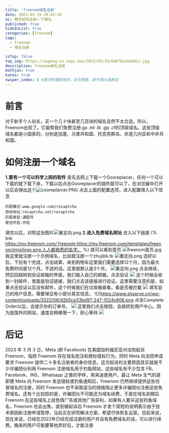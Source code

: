 ```yaml
---
title: 'freenom域名注册'
date: 2023-05-19 20:43:10
ai: 教你如何注册一个域名
published: true
hideInList: true
categories: [freenom]
tags:
  - freenom
  - 域名注册

isTop: false
top_img: https://angang-us.imgs.moe/2023/05/19/64676ec0a601c.jpg
description: freenom域名注册
mathjax: true
katex: true
swiper_index: 8 #置顶轮播图顺序，非负整数，数字越大越靠前
---
```

# 前言
对于新手个人站长，买一个几十块甚至几百块的域名显然不太合适。所以，Freenom出现了。它能帮我们免费注册.ga .ml .tk .gq .cf的顶级域名。这些顶级域名都是小国家的，分别是加蓬、马里共和国、托克劳群岛、赤道几内亚和中非共和国。

# 如何注册一个域名
**1.要有一个可以科学上网的软件**
首先去网上下载一个Gooreplacer，任何一个可以下载的就下载下来，下载以后点击Gooreplacer的插件就可以了，在浏览器中打开以后会弹出这个![cooreplarcer.PNG](https://angang-us.imgs.moe/2023/05/19/6467718038da3.png)
点击上面的配置选项，进入配置填入以下信息
`````
匹配模式:www.google.com/recaptcha
目标地址:recaptcha.net/recaptcha
匹配类型:通配符
是否开启:开启
`````
填完以后，对照这张图片![重定向.png](https://angang-us.imgs.moe/2023/05/20/646831d25488d.png)
**2.进入免费域名网址**
进入以下链接
{% link https://my.freenom.com/,freenom,https://my.freenom.com/templates/freenom/img/logo.png,人人都熟悉的名字。 %}
就可以看到首页
![freenom首页.jpg](https://cdn-us.imgs.moe/2023/05/20/646840579245f.jpg)
我这里就注册一个示例域名，比如我注册一个zhujibk.tk
![重定向.png](https://www.shserve.cn/wp-content/uploads/2022/06/d2b5ca33bd97-242.png)
选好以后，下拉有个完成，点击结算，来到购物车这里我们需要选择12个月，因为最大免费时间是12个月。不选的话，这里就默认是3个月。
![重定向.png](https://www.shserve.cn/wp-content/uploads/2022/06/d2b5ca33bd97-244-1024x595.png)
点击继续，然后回跳转到验证邮箱的界面，我们输入自己的邮箱，点击验证
![](https://www.shserve.cn/wp-content/uploads/2022/06/d2b5ca33bd97-245-1024x514.png)
这个时候会收到一封邮件，里面是验证链接，我们点击该链接进行验证。这里需要注意的是，如果点击验证以后没有邮件，这个时候我们在垃圾箱查看，看是否被拦截
![](https://www.shserve.cn/wp-content/uploads/2022/06/d2b5ca33bd97-246.png)
填写自己的用户信息，需要保证有小部分真实信息。
![](https://www.shserve.cn/wp-content/uploads/2022/06/d2b5ca33bd97-247-1024x806.png
点击Complete Order以后，会提示你的订单号。
![](https://www.shserve.cn/wp-content/uploads/2022/06/d2b5ca33bd97-248.png)
这里我们点击按钮，会跳转到用户中心。因为是国外的网站，速度会稍微慢一下，耐心等待
![](https://www.shserve.cn/wp-content/uploads/2022/06/d2b5ca33bd97-249-1024x463.png)

# 后记
2023 年 3 月 3 日，Meta (即 Facebook) 在美国加利福尼亚州法院起诉 Freenom，指控 Freenom 存在域名抢注和商标侵权行为，同时 Meta 向法院申请要求 Freenom 提供二十多名注册者的身份信息。这次起诉的主要原因其实就是不少诈骗团伙利用 Freenom 注册域名用于钓鱼网站，这些域名有不少包含 FB、Facebook、INS、Whatsapp 之类的字样，用来迷惑用户。最让 Meta 生气的是即便 Meta 向 Freenom 发送侵权或钓鱼通知后，Freenom 仍然继续提供这些仿冒域名的注册，同时 Freenom 也不采取适当的措施阻止更多诈骗团伙注册这些免费域名。还有个比较损的是，诈骗团伙不可能还为域名续费，于是在域名到期后 Freenom 在这些域名上挂色情广告或其他广告获利，如果有人要买这些钓鱼域名，Freenom 也会出售。直到被起诉后 Freenom 才发个简短的说明表示由于技术原因新注册申请暂停，当前正在研究解决方案，希望尽快恢复运营。目前来说，现在来说，已经在2022年已经完成注册的用户并且有免费域名的话，可以进行续费。晚来的用户可能要等他弄好后，才能注册
